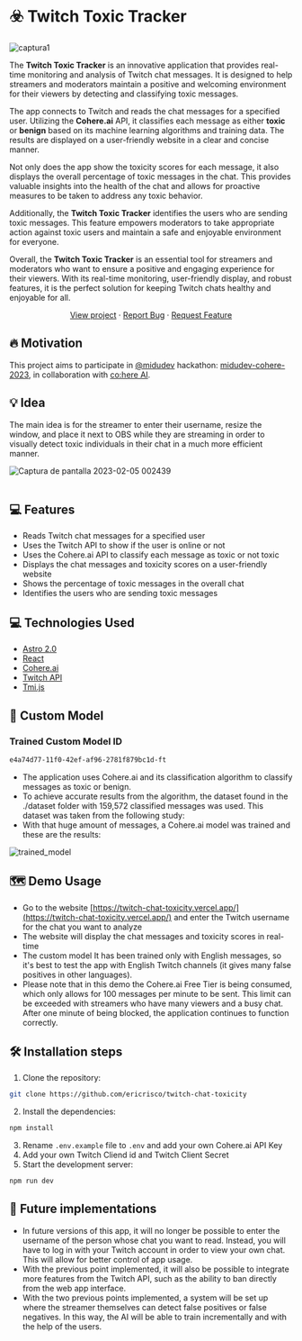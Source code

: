 # ☣️ Twitch Toxic Tracker

![captura1](https://user-images.githubusercontent.com/20164590/216798121-bc84dfc7-7e53-4f9d-9318-1e4db4dabd4e.png)

The **Twitch Toxic Tracker** is an innovative application that provides real-time monitoring and analysis of Twitch chat messages. It is designed to help streamers and moderators maintain a positive and welcoming environment for their viewers by detecting and classifying toxic messages.

The app connects to Twitch and reads the chat messages for a specified user. Utilizing the **Cohere.ai** API, it classifies each message as either __toxic__ or __benign__ based on its machine learning algorithms and training data. The results are displayed on a user-friendly website in a clear and concise manner.

Not only does the app show the toxicity scores for each message, it also displays the overall percentage of toxic messages in the chat. This provides valuable insights into the health of the chat and allows for proactive measures to be taken to address any toxic behavior.

Additionally, the **Twitch Toxic Tracker** identifies the users who are sending toxic messages. This feature empowers moderators to take appropriate action against toxic users and maintain a safe and enjoyable environment for everyone.

Overall, the **Twitch Toxic Tracker** is an essential tool for streamers and moderators who want to ensure a positive and engaging experience for their viewers. With its real-time monitoring, user-friendly display, and robust features, it is the perfect solution for keeping Twitch chats healthy and enjoyable for all.

<p align="center">
<a href="https://twitch-chat-toxicity.vercel.app/" target="blank">View project</a>
·
<a href="https://github.com/ericrisco/twitch-chat-toxicity/issues/new/choose">Report Bug</a>
·
<a href="https://github.com/ericrisco/twitch-chat-toxicity/issues/new/choose">Request Feature</a>
</p>

## 🔥 Motivation

This project aims to participate in [@midudev](https://www.github.com/midudev) hackathon: [midudev-cohere-2023](https://github.com/topics/midudev-cohere-2023), in collaboration with [co:here AI](https://cohere.ai/).

## 💡 Idea

The main idea is for the streamer to enter their username, resize the window, and place it next to OBS while they are streaming in order to visually detect toxic individuals in their chat in a much more efficient manner.

![Captura de pantalla 2023-02-05 002439](https://user-images.githubusercontent.com/20164590/216793762-6b025345-fe2e-40f5-9352-8722a27603f7.png)
</br>
</br>

## 💻 Features

- Reads Twitch chat messages for a specified user
- Uses the Twitch API to show if the user is online or not
- Uses the Cohere.ai API to classify each message as toxic or not toxic
- Displays the chat messages and toxicity scores on a user-friendly website
- Shows the percentage of toxic messages in the overall chat
- Identifies the users who are sending toxic messages

## 💻 Technologies Used

- [Astro 2.0](https://github.com/astrojs)
- [React](https://reactjs.org/)
- [Cohere.ai](https://cohere.ai/)
- [Twitch API](https://dev.twitch.tv/docs/api)
- [Tmi.js](https://github.com/AhadCove/react-tmi)

## 🤖 Custom Model

### Trained Custom Model ID
```bash
e4a74d77-11f0-42ef-af96-2781f879bc1d-ft
```

- The application uses Cohere.ai and its classification algorithm to classify messages as toxic or benign.
- To achieve accurate results from the algorithm, the dataset found in the ./dataset folder with 159,572 classified messages was used. This dataset was taken from the following study:
- With that huge amount of messages, a Cohere.ai model was trained and these are the results:

![trained_model](https://user-images.githubusercontent.com/20164590/216793201-25dc23d7-02f1-4747-a1b1-ab63292b2164.png)

## 🗺️ Demo Usage

- Go to the website [https://twitch-chat-toxicity.vercel.app/](https://twitch-chat-toxicity.vercel.app/) and enter the Twitch username for the chat you want to analyze
- The website will display the chat messages and toxicity scores in real-time
- The custom model It has been trained only with English messages, so it's best to test the app with English Twitch channels (it gives many false positives in other languages).
- Please note that in this demo the Cohere.ai Free Tier is being consumed, which only allows for 100 messages per minute to be sent. This limit can be exceeded with streamers who have many viewers and a busy chat. After one minute of being blocked, the application continues to function correctly.

## 🛠️ Installation steps

1. Clone the repository:

```bash
git clone https://github.com/ericrisco/twitch-chat-toxicity
```

2. Install the dependencies:

```bash
npm install
```

3. Rename `.env.example` file to `.env` and add your own Cohere.ai API Key
4. Add your own Twitch Cliend id and Twitch Client Secret
5. Start the development server: 

```bash
npm run dev
```

## 🙇 Future implementations

- In future versions of this app, it will no longer be possible to enter the username of the person whose chat you want to read. Instead, you will have to log in with your Twitch account in order to view your own chat. This will allow for better control of app usage.
- With the previous point implemented, it will also be possible to integrate more features from the Twitch API, such as the ability to ban directly from the web app interface.
- With the two previous points implemented, a system will be set up where the streamer themselves can detect false positives or false negatives. In this way, the AI will be able to train incrementally and with the help of the users.

